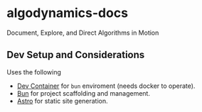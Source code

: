 # algodynamics-docs
Document, Explore, and Direct Algorithms in Motion


## Dev Setup and Considerations

Uses the following
- [Dev Container](https://code.visualstudio.com/docs/remote/containers) for `bun` enviroment (needs docker to operate).
- [Bun](https://bun.red/) for project scaffolding and management.
- [Astro](https://astro.build/) for static site generation.
